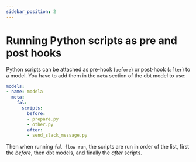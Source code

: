 ```yaml
---
sidebar_position: 2
---
```


# Running Python scripts as pre and post hooks

Python scripts can be attached as pre-hook (`before`) or post-hook (`after`) to a model. You have to add them in the `meta` section of the dbt model to use:

```yaml
models:
- name: modela
  meta:
    fal:
      scripts:
        before:
        - prepare.py
        - other.py
        after:
        - send_slack_message.py
```

Then when running `fal flow run`, the scripts are run in order of the list, first the _before_, then dbt models, and finally the _after_ scripts.
